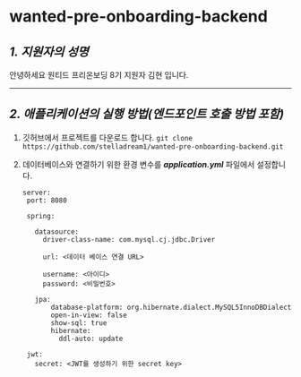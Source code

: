 # wanted-pre-onboarding-backend

## *1. 지원자의 성명*
안녕하세요 원티드 프리온보딩 8기 지원자 김현 입니다. 
<hr/>

## *2. 애플리케이션의 실행 방법(엔드포인트 호출 방법 포함)*

1. 깃허브에서 프로젝트를 다운로드 합니다.
`git clone https://github.com/stelladream1/wanted-pre-onboarding-backend.git`

2. 데이터베이스와 연결하기 위한 환경 변수를 _**application.yml**_ 파일에서 설정합니다.
   ```
   server:
    port: 8080

    spring:
    
      datasource:
        driver-class-name: com.mysql.cj.jdbc.Driver
    
        url: <데이터 베이스 연결 URL>
    
        username: <아이디>
        password: <비밀번호>
    
      jpa:
          database-platform: org.hibernate.dialect.MySQL5InnoDBDialect
          open-in-view: false
          show-sql: true
          hibernate:
            ddl-auto: update
  
    jwt:
      secret: <JWT를 생성하기 위한 secret key>
   ```
   

